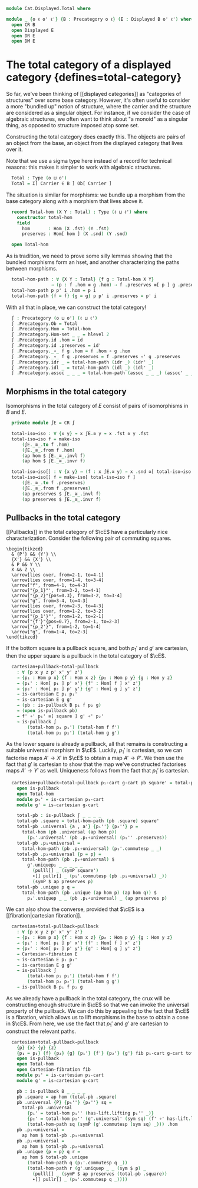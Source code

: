 <!--
```agda
open import Cat.Displayed.Cartesian
open import Cat.Diagram.Pullback
open import Cat.Displayed.Base
open import Cat.Prelude

import Cat.Displayed.Reasoning as DR
import Cat.Displayed.Morphism as DM
import Cat.Reasoning as CR
```
-->

```agda
module Cat.Displayed.Total where

module _ {o ℓ o' ℓ'} {B : Precategory o ℓ} (E : Displayed B o' ℓ') where
  open CR B
  open Displayed E
  open DR E
  open DM E
```

# The total category of a displayed category {defines=total-category}

So far, we've been thinking of [[displayed categories]] as "categories of
structures" over some base category. However, it's often useful to
consider a more "bundled up" notion of structure, where the carrier and
the structure are considered as a singular object. For instance, if we
consider the case of algebraic structures, we often want to think about
"a monoid" as a singular thing, as opposed to structure imposed atop
some set.

Constructing the total category does exactly this. The objects
are pairs of an object from the base, an object from the displayed
category that lives over it.

Note that we use a sigma type here instead of a record for technical
reasons: this makes it simpler to work with algebraic structures.

```agda
  Total : Type (o ⊔ o')
  Total = Σ[ Carrier ∈ B ] Ob[ Carrier ]
```

The situation is similar for morphisms: we bundle up a morphism from the
base category along with a morphism that lives above it.

```agda
  record Total-hom (X Y : Total) : Type (ℓ ⊔ ℓ') where
    constructor total-hom
    field
      hom       : Hom (X .fst) (Y .fst)
      preserves : Hom[ hom ] (X .snd) (Y .snd)

  open Total-hom
```

<!--
```agda
  unquoteDecl H-Level-Total-hom = declare-record-hlevel 2 H-Level-Total-hom (quote Total-hom)
```
-->

As is tradition, we need to prove some silly lemmas showing that
the bundled morphisms form an hset, and another characterizing
the paths between morphisms.

```agda
  total-hom-path : ∀ {X Y : Total} {f g : Total-hom X Y}
                 → (p : f .hom ≡ g .hom) → f .preserves ≡[ p ] g .preserves → f ≡ g
  total-hom-path p p' i .hom = p i
  total-hom-path {f = f} {g = g} p p' i .preserves = p' i
```

<!--
```agda
  total-hom-pathp
    : ∀ {X X' Y Y' : Total} {f : Total-hom X Y} {g : Total-hom X' Y'}
    → (p : X ≡ X') (q : Y ≡ Y')
    → (r : PathP (λ z → Hom (p z .fst) (q z .fst)) (f .hom) (g .hom))
    → PathP (λ z → Hom[ r z ] (p z .snd) (q z .snd)) (f .preserves) (g .preserves)
    → PathP (λ i → Total-hom (p i) (q i)) f g
  total-hom-pathp p q r s i .hom = r i
  total-hom-pathp p q r s i .preserves = s i
```
-->

With all that in place, we can construct the total category!

```agda
  ∫ : Precategory (o ⊔ o') (ℓ ⊔ ℓ')
  ∫ .Precategory.Ob = Total
  ∫ .Precategory.Hom = Total-hom
  ∫ .Precategory.Hom-set _ _ = hlevel 2
  ∫ .Precategory.id .hom = id
  ∫ .Precategory.id .preserves = id'
  ∫ .Precategory._∘_ f g .hom = f .hom ∘ g .hom
  ∫ .Precategory._∘_ f g .preserves = f .preserves ∘' g .preserves
  ∫ .Precategory.idr _ = total-hom-path (idr _) (idr' _)
  ∫ .Precategory.idl _ = total-hom-path (idl _) (idl' _)
  ∫ .Precategory.assoc _ _ _ = total-hom-path (assoc _ _ _) (assoc' _ _ _)
```

<!--
```agda
  πᶠ : Functor ∫ B
  πᶠ .Functor.F₀ = fst
  πᶠ .Functor.F₁ = Total-hom.hom
  πᶠ .Functor.F-id = refl
  πᶠ .Functor.F-∘ f g = refl
```
-->

## Morphisms in the total category

Isomorphisms in the total category of $E$ consist of pairs of
isomorphisms in $B$ and $E$.

```agda
  private module ∫E = CR ∫

  total-iso→iso : ∀ {x y} → x ∫E.≅ y → x .fst ≅ y .fst
  total-iso→iso f = make-iso
      (∫E._≅_.to f .hom)
      (∫E._≅_.from f .hom)
      (ap hom $ ∫E._≅_.invl f)
      (ap hom $ ∫E._≅_.invr f)

  total-iso→iso[] : ∀ {x y} → (f : x ∫E.≅ y) → x .snd ≅[ total-iso→iso f ] y .snd
  total-iso→iso[] f = make-iso[ total-iso→iso f ]
      (∫E._≅_.to f .preserves)
      (∫E._≅_.from f .preserves)
      (ap preserves $ ∫E._≅_.invl f)
      (ap preserves $ ∫E._≅_.invr f)
```

## Pullbacks in the total category

[[Pullbacks]] in the total category of $\cE$ have a particularly nice
characterization. Consider the following pair of commuting squares.

```{.quiver}
\begin{tikzcd}
  & {P'} && {Y'} \\
  {X'} && {X'} \\
  & P && Y \\
  X && Z \\
  \arrow[lies over, from=2-1, to=4-1]
  \arrow[lies over, from=1-4, to=3-4]
  \arrow["f", from=4-1, to=4-3]
  \arrow["{p_1}"', from=3-2, to=4-1]
  \arrow["{p_2}"{pos=0.3}, from=3-2, to=3-4]
  \arrow["g", from=3-4, to=4-3]
  \arrow[lies over, from=2-3, to=4-3]
  \arrow[lies over, from=1-2, to=3-2]
  \arrow["{p_1'}"', from=1-2, to=2-1]
  \arrow["{f'}"{pos=0.7}, from=2-1, to=2-3]
  \arrow["{p_2'}", from=1-2, to=1-4]
  \arrow["g", from=1-4, to=2-3]
\end{tikzcd}
```

If the bottom square is a pullback square, and both $p_1'$ and $g'$ are
cartesian, then the upper square is a pullback in the total category of
$\cE$.

```agda
  cartesian+pullback→total-pullback
    : ∀ {p x y z p' x' y' z'}
    → {p₁ : Hom p x} {f : Hom x z} {p₂ : Hom p y} {g : Hom y z}
    → {p₁' : Hom[ p₁ ] p' x'} {f' : Hom[ f ] x' z'}
    → {p₂' : Hom[ p₂ ] p' y'} {g' : Hom[ g ] y' z'}
    → is-cartesian E p₁ p₁'
    → is-cartesian E g g'
    → (pb : is-pullback B p₁ f p₂ g)
    → (open is-pullback pb)
    → f' ∘' p₁' ≡[ square ] g' ∘' p₂'
    → is-pullback ∫
        (total-hom p₁ p₁') (total-hom f f')
        (total-hom p₂ p₂') (total-hom g g')
```

As the lower square is already a pullback, all that remains is
constructing a suitable universal morphism in $\cE$. Luckily, $p_1'$
is cartesian, so we can factorise maps $A' \to X'$ in $\cE$ to obtain
a map $A' \to P'$. We then use the fact that $g'$ is cartesian to show
that the map we've constructed factorises maps $A' \to Y'$ as well.
Uniqueness follows from the fact that $p_1'$ is cartesian.

```agda
  cartesian+pullback→total-pullback p₁-cart g-cart pb square' = total-pb where
    open is-pullback
    open Total-hom
    module p₁' = is-cartesian p₁-cart
    module g' = is-cartesian g-cart

    total-pb : is-pullback ∫ _ _ _ _
    total-pb .square = total-hom-path (pb .square) square'
    total-pb .universal {a , a'} {p₁''} {p₂''} p =
      total-hom (pb .universal (ap hom p))
        (p₁'.universal' (pb .p₁∘universal) (p₁'' .preserves))
    total-pb .p₁∘universal =
      total-hom-path (pb .p₁∘universal) (p₁'.commutesp _ _)
    total-pb .p₂∘universal {p = p} =
      total-hom-path (pb .p₂∘universal) $
        g'.uniquep₂ _ _ _ _ _
          (pulll[] _ (symP square')
          ∙[] pullr[] _ (p₁'.commutesp (pb .p₁∘universal) _))
          (symP $ ap preserves p)
    total-pb .unique p q =
      total-hom-path (pb .unique (ap hom p) (ap hom q)) $
        p₁'.uniquep _ _ (pb .p₁∘universal) _ (ap preserves p)
```

We can also show the converse, provided that $\cE$ is a [[fibration|cartesian fibration]].

```agda
  cartesian+total-pullback→pullback
    : ∀ {p x y z p' x' y' z'}
    → {p₁ : Hom p x} {f : Hom x z} {p₂ : Hom p y} {g : Hom y z}
    → {p₁' : Hom[ p₁ ] p' x'} {f' : Hom[ f ] x' z'}
    → {p₂' : Hom[ p₂ ] p' y'} {g' : Hom[ g ] y' z'}
    → Cartesian-fibration E
    → is-cartesian E p₁ p₁'
    → is-cartesian E g g'
    → is-pullback ∫
        (total-hom p₁ p₁') (total-hom f f')
        (total-hom p₂ p₂') (total-hom g g')
    → is-pullback B p₁ f p₂ g
```

As we already have a pullback in the total category, the crux will be
constructing enough structure in $\cE$ so that we can invoke the universal
property of the pullback. We can do this by appealing to the fact that
$\cE$ is a fibration, which allows us to lift morphisms in the base
to obtain a cone in $\cE$. From here, we use the fact that $p_1'$ and
$g'$ are cartesian to construct the relevant paths.

```agda
  cartesian+total-pullback→pullback
    {p} {x} {y} {z}
    {p₁ = p₁} {f} {p₂} {g} {p₁'} {f'} {p₂'} {g'} fib p₁-cart g-cart total-pb = pb where
    open is-pullback
    open Total-hom
    open Cartesian-fibration fib
    module p₁' = is-cartesian p₁-cart
    module g' = is-cartesian g-cart

    pb : is-pullback B _ _ _ _
    pb .square = ap hom (total-pb .square)
    pb .universal {P} {p₁''} {p₂''} sq =
      total-pb .universal
        {p₁' = total-hom p₁'' (has-lift.lifting p₁'' _)}
        {p₂' = total-hom p₂'' (g'.universal' (sym sq) (f' ∘' has-lift.lifting p₁'' _))}
        (total-hom-path sq (symP (g'.commutesp (sym sq) _))) .hom
    pb .p₁∘universal =
      ap hom $ total-pb .p₁∘universal
    pb .p₂∘universal =
      ap hom $ total-pb .p₂∘universal
    pb .unique {p = p} q r =
      ap hom $ total-pb .unique
        (total-hom-path q (p₁'.commutesp q _))
        (total-hom-path r (g'.uniquep _ _ (sym $ p) _
          (pulll[] _ (symP $ ap preserves (total-pb .square))
          ∙[] pullr[] _ (p₁'.commutesp q _))))
```

<!--
```agda
module _ {o ℓ o' ℓ'} {B : Precategory o ℓ} {E : Displayed B o' ℓ'} where
  open CR B

  instance
    Funlike-Total-hom
      : ∀ {ℓ'' ℓ'''} {A : Type ℓ''} {B : A → Type ℓ'''}
      → {X Y : Total E} ⦃ i : Funlike (Hom (X .fst) (Y .fst)) A B ⦄
      → Funlike (Total-hom E X Y) A B
    Funlike-Total-hom ⦃ i ⦄ .Funlike._#_ f x = f .Total-hom.hom # x

    H-Level-Total-hom' : ∀ {X Y} {n} → H-Level (Total-hom E X Y) (2 + n)
    H-Level-Total-hom' = H-Level-Total-hom E
```
-->
